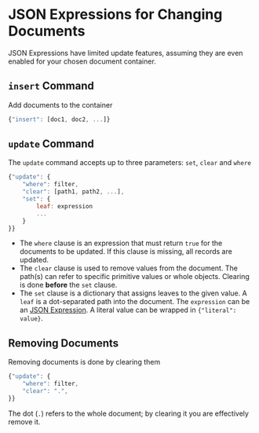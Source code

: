 JSON Expressions for Changing Documents
=======================================

JSON Expressions have limited update features, assuming they are even enabled for your chosen document container.

`insert` Command
----------------

Add documents to the container

```javascript
{"insert": [doc1, doc2, ...]}
```


`update` Command
----------------

The `update` command accepts up to three parameters: `set`, `clear` and `where`

```javascript
{"update": {
    "where": filter,
    "clear": [path1, path2, ...],
    "set": {
        leaf: expression
        ...
    }
}}
```

* The `where` clause is an expression that must return `true` for the documents to be updated. If this clause is missing, all records are updated.
* The `clear` clause is used to remove values from the document. The path(s) can refer to specific primitive values or whole objects. Clearing is done **before** the `set` clause.
* The `set` clause is a dictionary that assigns leaves to the given value. A `leaf` is a dot-separated path into the document. The `expression` can be an [JSON Expression](jx_expressions.md). A literal value can be wrapped in `{"literal": value}`.


Removing Documents
------------------

Removing documents is done by clearing them

```javascript
{"update": {
    "where": filter,
    "clear": ".",
}}
```

The dot (`.`) refers to the whole document; by clearing it you are effectively remove it.


